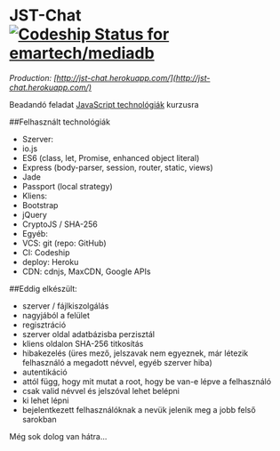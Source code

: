 # JST-Chat [ ![Codeship Status for emartech/mediadb](https://codeship.com/projects/7c24f9b0-ead7-0132-6365-7ee58af40c21/status?branch=master)](https://codeship.com/projects/83245)

_Production: [http://jst-chat.herokuapp.com/](http://jst-chat.herokuapp.com/)_  

Beadandó feladat [JavaScript technológiák](http://webprogramozas.inf.elte.hu/jstech.html) kurzusra

##Felhasznált technológiák
* Szerver:
 * io.js
 * ES6 (class, let, Promise, enhanced object literal)
 * Express (body-parser, session, router, static, views)
 * Jade
 * Passport (local strategy)
* Kliens:
 * Bootstrap
 * jQuery
 * CryptoJS / SHA-256
* Egyéb:
 * VCS: git (repo: GitHub)
 * CI: Codeship
 * deploy: Heroku
 * CDN: cdnjs, MaxCDN, Google APIs

##Eddig elkészült:
* szerver / fájlkiszolgálás
* nagyjából a felület
* regisztráció
 * szerver oldal adatbázisba perzisztál
 * kliens oldalon SHA-256 titkosítás
 * hibakezelés (üres mező, jelszavak nem egyeznek, már létezik felhasználó a megadott névvel, egyéb szerver hiba)
* autentikáció
 * attól függ, hogy mit mutat a root, hogy be van-e lépve a felhasználó 
 * csak valid névvel és jelszóval lehet belépni
 * ki lehet lépni
 * bejelentkezett felhasználóknak a nevük jelenik meg a jobb felső sarokban

Még sok dolog van hátra...
